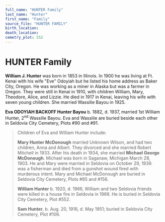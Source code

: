 ```yaml
---
full_name: "HUNTER Family"
last_name: "Hunter"
first_name: "Family"
source_file: "HUNTER FAMILY"
birth_location:
death_location:
cemetry_plot: 552
---
```

# HUNTER Family

**William J. Hunter** was born in 1853 in Illinois. In 1900 he was
living at Ft. Kenai with his wife "Eve" Odoyiah but he listed his home
address as Baker City, Oregon. He was working as a miner in Alaska but
was a farmer in Oregon. They were still in Kenai in 1910, with children
William, Mary, Theodore, Alice, and Lizzie. He died in 1917 in Kenai,
leaving his wife with seven young children. She married Wassilie Bayou
in 1925.

**Eva ODOYIAH BACKOFF Hunter Bayou** b. 1882, d. 1937, married 1st
William Hunter, 2<sup>nd</sup> Wassilie Bayou. Eva and Wassilie are
buried beside each other in Seldovia City Cemetery, Plots \#90 and \#91.

> Children of Eva and William Hunter include:
> 
> **Mary Hunter McDonough** married Unknown Wilson, and had two
> children, Anna and Albert. They divorced and she married Robert
> Mitchell in 1933. After his death in 1934, she married **Michael
> George McDonough**. Michael was born in Saganaw, Michigan March 28,
> 1903. He and Mary were married in Seldovia on October 29, 1939. was a
> fisherman and died from a gunshot wound fired with murderous intent.
> Mary and Michael McDonough are buried in Seldovia City Cemetery, Plots
> \#85 and \#156.
> 
> **William Hunter** b. 1920, d. 1966, William and two Seldovia friends
> were killed in a house fire in Seldovia in 1966. He is buried in
> Seldovia City Cemetery, Plot \#552.
> 
> **Sam Hunter**, b. Aug. 20, 1916, d. May 1951; buried in Seldovia City
> Cemetery, Plot \#106.
